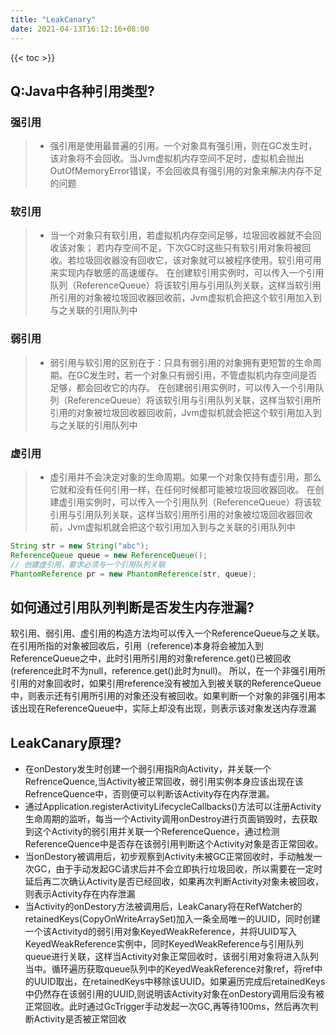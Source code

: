 ```yaml
---
title: "LeakCanary"
date: 2021-04-13T16:12:16+08:00
---
```

{{< toc >}}

## Q:Java中各种引用类型?
### 强引用
>- 强引用是使用最普遍的引用。一个对象具有强引用，则在GC发生时，该对象将不会回收。当Jvm虚拟机内存空间不足时，虚拟机会抛出OutOfMemoryError错误，不会回收具有强引用的对象来解决内存不足的问题
### 软引用
>- 当一个对象只有软引用，若虚拟机内存空间足够，垃圾回收器就不会回收该对象；
若内存空间不足，下次GC时这些只有软引用对象将被回收。若垃圾回收器没有回收它，该对象就可以被程序使用。软引用可用来实现内存敏感的高速缓存。
在创建软引用实例时，可以传入一个引用队列（ReferenceQueue）将该软引用与引用队列关联，这样当软引用所引用的对象被垃圾回收器回收前，Jvm虚拟机会把这个软引用加入到与之关联的引用队列中
### 弱引用
>- 弱引用与软引用的区别在于：只具有弱引用的对象拥有更短暂的生命周期。在GC发生时，若一个对象只有弱引用，不管虚拟机内存空间是否足够，都会回收它的内存。
在创建弱引用实例时，可以传入一个引用队列（ReferenceQueue）将该软引用与引用队列关联，这样当软引用所引用的对象被垃圾回收器回收前，Jvm虚拟机就会把这个软引用加入到与之关联的引用队列中
### 虚引用
>- 虚引用并不会决定对象的生命周期。如果一个对象仅持有虚引用，那么它就和没有任何引用一样，在任何时候都可能被垃圾回收器回收。
在创建虚引用实例时，可以传入一个引用队列（ReferenceQueue）将该软引用与引用队列关联，这样当软引用所引用的对象被垃圾回收器回收前，Jvm虚拟机就会把这个软引用加入到与之关联的引用队列中
```java
String str = new String("abc");
ReferenceQueue queue = new ReferenceQueue();
// 创建虚引用，要求必须与一个引用队列关联
PhantomReference pr = new PhantomReference(str, queue);
```

## 如何通过引用队列判断是否发生内存泄漏?
软引用、弱引用、虚引用的构造方法均可以传入一个ReferenceQueue与之关联。在引用所指的对象被回收后，引用（reference)本身将会被加入到ReferenceQueue之中，此时引用所引用的对象reference.get()已被回收 (reference此时不为null，reference.get()此时为null)。
所以，在一个非强引用所引用的对象回收时，如果引用reference没有被加入到被关联的ReferenceQueue中，则表示还有引用所引用的对象还没有被回收。如果判断一个对象的非强引用本该出现在ReferenceQueue中，实际上却没有出现，则表示该对象发送内存泄漏

## LeakCanary原理?
* 在onDestory发生时创建一个弱引用指R向Activity，并关联一个RefrenceQuence,当Activity被正常回收，弱引用实例本身应该出现在该RefrenceQuence中，否则便可以判断该Activity存在内存泄漏。
* 通过Application.registerActivityLifecycleCallbacks()方法可以注册Activity生命周期的监听，每当一个Activity调用onDestroy进行页面销毁时，去获取到这个Activity的弱引用并关联一个ReferenceQuence，通过检测ReferenceQuence中是否存在该弱引用判断这个Activity对象是否正常回收。
* 当onDestory被调用后，初步观察到Activity未被GC正常回收时，手动触发一次GC，由于手动发起GC请求后并不会立即执行垃圾回收，所以需要在一定时延后再二次确认Activity是否已经回收，如果再次判断Activity对象未被回收，则表示Activity存在内存泄漏
* 当Activity的onDestory方法被调用后，LeakCanary将在RefWatcher的retainedKeys(CopyOnWriteArraySet)加入一条全局唯一的UUID，同时创建一个该Activityd的弱引用对象KeyedWeakReference，并将UUID写入KeyedWeakReference实例中，同时KeyedWeakReference与引用队列queue进行关联，这样当Activity对象正常回收时，该弱引用对象将进入队列当中。循环遍历获取queue队列中的KeyedWeakReference对象ref，将ref中的UUID取出，在retainedKeys中移除该UUID。如果遍历完成后retainedKeys中仍然存在该弱引用的UUID,则说明该Activity对象在onDestory调用后没有被正常回收。此时通过GcTrigger手动发起一次GC,再等待100ms，然后再次判断Activity是否被正常回收
